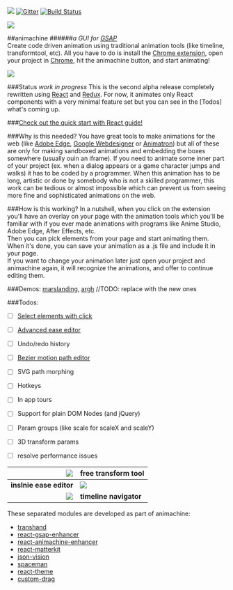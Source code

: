 ![](https://img.shields.io/badge/stability-experimental-orange.svg?style=flat-square)
[![Gitter](https://badges.gitter.im/Join%20Chat.svg)](https://gitter.im/animachine/animachine?utm_source=badge&utm_medium=badge&utm_campaign=pr-badge&utm_content=badge)
[![Build Status](https://travis-ci.org/animachine/animachine.svg)](https://travis-ci.org/animachine/animachine)

<img src="http://s9.postimg.org/mqolutoxb/amheader.png">

##animachine
######*a GUI for [GSAP]*  
Create code driven animation using traditional animation tools (like timeline, transformtool, etc). All you have to do is install the [Chrome extension][extension], open your project in [Chrome][chrome], hit the animachine button, and start animating!

<img src="http://i.imgur.com/GNRAlz5.png">

###Status
*work in progress*
This is the second alpha release completely rewritten using [React] and [Redux]. For now, it animates only React components with a very minimal feature set but you can see in the [Todos] what's coming up.

###[Check out the quick start with React guide!](docs/quick-start-with-react.md)

###Why is this needed?
You have great tools to make animations for the web (like [Adobe Edge][edge], [Google Webdesigner][webdesigner] or [Animatron]) but all of these are only for making sandboxed animations and embedding the boxes somewhere (usually ouin an iframe). If you need to animate some inner part of your project (ex. when a dialog appears or a game character jumps and walks) it has to be coded by a programmer. When this animation has to be long, artistic or done by somebody who is not a skilled programmer, this work can be tedious or almost impossible which can prevent us from seeing more fine and sophisticated animations on the web.

###How is this working?
In a nutshell, when you click on the extension you'll have an overlay on your page with the animation tools which you'll be familiar with if you ever made animations with programs like Anime Studio, Adobe Edge, After Effects, etc.  
Then you can pick elements from your page and start animating them.
When it's done, you can save your animation as a .js file and include it in your page.  
If you want to change your animation later just open your project and animachine again, it will recognize the animations, and offer to continue editing them.

###Demos: [marslanding][demo-marspolip], [argh][demo-argh] //TODO: replace with the new ones

###Todos:
- [ ] [Select elements with click](http://i.imgur.com/LPCj6jp.gif)
- [ ] [Advanced ease editor](http://i.imgur.com/fZhQcc6.gif)
- [ ] Undo/redo history
- [ ] [Bezier motion path editor](http://i.imgur.com/LjBruea.gif)
- [ ] SVG path morphing
- [ ] Hotkeys
- [ ] In app tours
- [ ] Support for plain DOM Nodes (and jQuery)
- [ ] Param groups (like scale for scaleX and scaleY)
- [ ] 3D transform params
- [ ] resolve performance issues


![](http://zippy.gfycat.com/IndolentBowedBustard.gif) | **free transform tool**
-------------:|:-------------
**inslnie ease editor**   | ![](http://i.imgur.com/hRiwrS2.gif)
![](http://i.imgur.com/d9K7DpQ.gif) | **timeline navigator**

These separated modules are developed as part of animachine:
- [transhand](https://github.com/azazdeaz/transhand)
- [react-gsap-enhancer](https://github.com/azazdeaz/react-gsap-enhancer)
- [react-animachine-enhancer](https://github.com/animachine/react-animachine-enhancer)
- [react-matterkit](https://github.com/azazdeaz/react-matterkit)
- [json-vision](https://github.com/azazdeaz/json-vision)
- [spaceman](https://github.com/azazdeaz/spaceman)
- [react-theme](https://github.com/azazdeaz/react-theme)
- [custom-drag](https://github.com/azazdeaz/custom-drag)

[extension]: https://chrome.google.com/webstore/detail/animachine-alpha/feefkphfphgbcidiajhoapphgmnfhgod
[demo-marspolip]: http://animachine.github.io/animachine/demos/marspolip/
[demo-argh]: http://animachine.github.io/animachine/demos/argh/
[tour-quickstart]: http://animachine.github.io/animachine/tours/quickstart/
[tour-bezier]: http://animachine.github.io/animachine/tours/bezier/
[GSAP]: http://greensock.com/
[React]: https://facebook.github.io/react/
[Redux]: https://github.com/rackt/redux/
[Animatron]: https://www.animatron.com/
[edge]: https://www.adobe.com/products/edge-animate.html
[webdesigner]: https://www.google.com/webdesigner/
[chrome]: https://www.google.com/chrome/browser/desktop/
